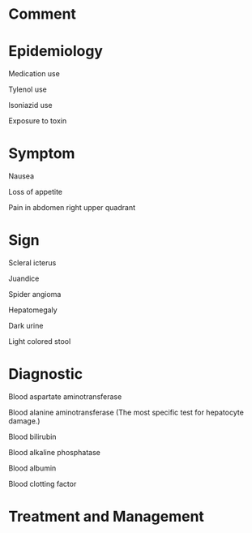 # Comment

# Epidemiology

Medication use

Tylenol use

Isoniazid use

Exposure to toxin

# Symptom

Nausea

Loss of appetite

Pain in abdomen right upper quadrant

# Sign

Scleral icterus

Juandice

Spider angioma

Hepatomegaly

Dark urine

Light colored stool

# Diagnostic

Blood aspartate aminotransferase

Blood alanine aminotransferase
(The most specific test for hepatocyte damage.)

Blood bilirubin

Blood alkaline phosphatase

Blood albumin

Blood clotting factor

# Treatment and Management

